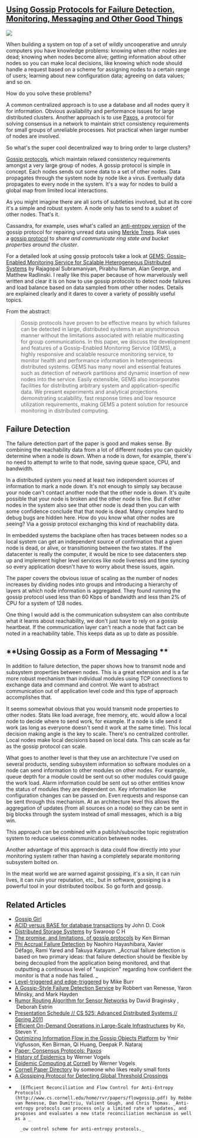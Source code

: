 ## [Using Gossip Protocols for Failure Detection, Monitoring, Messaging and Other Good Things](/blog/2011/11/14/using-gossip-protocols-for-failure-detection-monitoring-mess.html)

    

    

![](http://farm6.static.flickr.com/5263/5634993443_e0140fc8f4_m.jpg)

When building a system on top of a set of wildly uncooperative and unruly computers you have knowledge problems: knowing when other nodes are dead; knowing when nodes become alive; getting information about other nodes so you can make local decisions, like knowing which node should handle a request based on a scheme for assigning nodes to a certain range of users; learning about new configuration data; agreeing on data values; and so on.

How do you solve these problems? 

A common centralized approach is to use a database and all nodes query it for information. Obvious availability and performance issues for large distributed clusters. Another approach is to use [Paxos](http://en.wikipedia.org/wiki/Paxos_algorithm), a protocol for solving consensus in a network to maintain strict consistency requirements for small groups of unreliable processes. Not practical when larger number of nodes are involved.

So what's the super cool decentralized way to bring order to large clusters?

[Gossip protocols](http://en.wikipedia.org/wiki/Gossip_protocol), which maintain relaxed consistency requirements amongst a very large group of nodes. A gossip protocol is simple in concept. Each nodes sends out some data to a set of other nodes. Data propagates through the system node by node like a virus. Eventually data propagates to every node in the system. It's a way for nodes to build a global map from limited local interactions.

As you might imagine there are all sorts of subtleties involved, but at its core it's a simple and robust system. A node only has to send to a subset of other nodes. That's it.

Cassandra, for example, uses what's called an [anti-entropy version](http://wiki.apache.org/cassandra/ArchitectureAntiEntropy) of the gossip protocol for repairing unread data using [Merkle Trees](http://en.wikipedia.org/wiki/Hash_tree). Riak uses a [gossip protocol](http://dev.dist.us/riak/architecture.txt) to _share and communicate ring state and bucket properties around the cluster_. 

For a detailed look at using gossip protocols take a look at [GEMS: Gossip-Enabled Monitoring Service for Scalable Heterogeneous Distributed Systems](http://citeseerx.ist.psu.edu/viewdoc/summary?doi=10.1.1.160.2604) by Rajagopal Subramaniyan, Pirabhu Raman, Alan George, and Matthew Radlinski. I really like this paper because of how marvelously well written and clear it is on how to use gossip protocols to detect node failures and load balance based on data sampled from other other nodes. Details are explained clearly and it dares to cover a variety of possibly useful topics.

From the abstract:

> Gossip protocols have proven to be effective means by which failures can be detected in large, distributed systems in an asynchronous manner without the limitations associated with reliable multicasting for group communications. In this paper, we discuss the development and features of a Gossip-Enabled Monitoring Service (GEMS), a highly responsive and scalable resource monitoring service, to monitor health and performance information in heterogeneous distributed systems. GEMS has many novel and essential features such as detection of network partitions and dynamic insertion of new nodes into the service. Easily extensible, GEMS also incorporates facilities for distributing arbitrary system and application-specific data. We present experiments and analytical projections demonstrating scalability, fast response times and low resource utilization requirements, making GEMS a potent solution for resource monitoring in distributed computing.

## Failure Detection

The failure detection part of the paper is good and makes sense. By combining the reachability data from a lot of different nodes you can quickly determine when a node is down. When a node is down, for example, there's no need to attempt to write to that node, saving queue space, CPU, and bandwidth.

In a distributed system you need at least two independent sources of information to mark a node down. It's not enough to simply say because your node can't contact another node that the other node is down. It's quite possible that your node is broken and the other node is fine. But if other nodes in the system also see that other node is dead then you can with some confidence conclude that that node is dead. Many complex hard to debug bugs are hidden here. How do you know what other nodes are seeing? Via a gossip protocol exchanging this kind of reachability data.

In embedded systems the backplane often has traces between nodes so a local system can get an independent source of confirmation that a given node is dead, or alive, or transitioning between the two states. If the datacenter is really the computer, it would be nice to see datacenters step up and implement higher level services like node liveness and time syncing so every application doesn't have to worry about these issues, again.

The paper covers the obvious issue of scaling as the number of nodes increases by dividing nodes into groups and introducing a hierarchy of layers at which node information is aggregated. They found running the gossip protocol used less than 60 Kbps of bandwidth and less than 2% of CPU for a system of 128 nodes.

One thing I would add is the communication subsystem can also contribute what it learns about reachability, we don't just have to rely on a gossip heartbeat. If the communication layer can't reach a node that fact can be noted in a reachability table. This keeps data as up to date as possible.

## **Using Gossip as a Form of Messaging **

In addition to failure detection, the paper shows how to transmit node and subsystem properties between nodes. This is a great extension and is a far more robust mechanism than individual modules using TCP connections to exchange data and command and control. We want to abstract communication out of application level code and this type of approach accomplishes that.

It seems somewhat obvious that you would transmit node properties to other nodes. Stats like load average, free memory, etc. would allow a local node to decide where to send work, for example. If a node is idle send it work (as long as everyone doesn't send it work at the same time). This local decision making angle is the key to scale. There's no centralized controller. Local nodes make local decisions based on local data. This can scale as far as the gossip protocol can scale.

What goes to another level is that they use an architecture I've used on several products, sending subsystem information so software modules on a node can send information to other modules on other nodes. For example, queue depth for a module could be sent out so other modules could gauge the work load. Alarm information could be sent out so other entities know the status of modules they are dependent on. Key information like configuration changes can be passed on. Even requests and response can be sent through this mechanism. At an architecture level this allows the aggregation of updates (from all sources on a node) so they can be sent in big blocks through the system instead of small messages, which is a big win.

This approach can be combined with a publish/subscribe topic registration system to reduce useless communication between nodes.

Another advantage of this approach is data could flow directly into your monitoring system rather than having a completely separate monitoring subsystem bolted on.

In the meat world we are warned against gossiping, it's a sin, it can ruin lives, it can ruin your reputation, etc., but in software, gossiping is a powerful tool in your distributed toolbox. So go forth and gossip.

## Related Articles

*   [Gossip Girl](http://www.cwtv.com/shows/gossip-girl)
*   [ACID versus BASE for database transactions](http://www.johndcook.com/blog/2009/07/06/brewer-cap-theorem-base/) by John D. Cook
*   [Distributed Storage Systems](http://www.swaroopch.com/notes/Distributed_Storage_Systems) by Swaroop C H
*   [The promise, and limitations, of gossip protocols](http://portal.acm.org/citation.cfm?doid=1317379.1317382&CFID=18710520&CFTOKEN=91888717) by         Ken Birman
*   [Phi Accrual Failure Detection](http://ddg.jaist.ac.jp/pub/HDY+04.pdf) by Naohiro Hayashibara, Xavier Défago, Rami Yared and Takuya Katayam. _Accrual failure detection is based on two primary ideas: that failure detection should be flexible by being decoupled from the application being monitored, and that outputting a continuous level of "suspicion" regarding how confident the monitor is that a node has failed. _
*   [Level-triggered and edge-triggered](http://gengnosis.blogspot.com/2007/01/level-triggered-and-edge-triggered.html#) by Mike Burr
*   [A Gossip-Style Failure Detection Service](http://www.cs.cornell.edu/home/rvr/papers/GossipFD.pdf) by Robbert van Renesse, Yaron Minsky, and Mark Hayden
*   [Rumor Routing Algorithm for Sensor Networks](http://citeseerx.ist.psu.edu/viewdoc/summary?doi=10.1.1.11.3734) by David Braginsky ,  Deborah Estrin
*   [Presentation Schedule // CS 525: Advanced Distributed Systems // Spring 2011](http://www.cs.uiuc.edu/class/sp11/cs525/sched.htm#)
*   [Efficient On-Demand Operations in Large-Scale Infrastructures](https://www.ideals.illinois.edu/handle/2142/13386) by Ko, Steven Y.
*   [Optimizing Information Flow in the Gossip Objects Platform](http://www.cs.cornell.edu/projects/ladis2009/papers/vigfusson-ladis2009.pdf) by Ymir Vigfusson, Ken Birman, Qi Huang, Deepak P. Nataraj
*   [Paper: Consensus Protocols: Paxos](http://highscalability.com/paper-consensus-protocols-paxos)
*   [History of Epidemics](http://www.allthingsdistributed.com/historical/archives/000451.html) by Werner Vogels
*   [Epidemic Computing at Cornell](http://www.allthingsdistributed.com/historical/archives/000456.html) by Werner Vogels
*   [Cornell Paper Directory](http://www.cs.cornell.edu/projects/quicksilver/pubs.html) by someone who likes really small fonts
*   [A Gossiping Protocol for Detecting Global Threshold Crossings](https://eeweb01.ee.kth.se/upload/publications/reports/2010/IR-EE-LCN_2010_003.pdf)
*       [Efﬁcient Reconciliation and Flow Control for Anti-Entropy Protocols](http://www.cs.cornell.edu/home/rvr/papers/flowgossip.pdf) by Robbert van Renesse, Dan Dumitriu, Valient Gough, and Chris Thomas. _Anti-entropy protocols can process only a limited rate of updates, and proposes and evaluates a new state reconciliation mechanism as well as a _    

        _ow control scheme for anti-entropy protocols._    

    